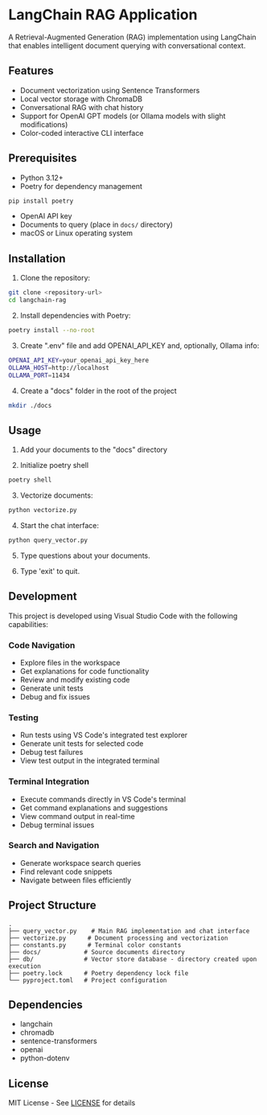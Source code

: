 
# LangChain RAG Application

A Retrieval-Augmented Generation (RAG) implementation using LangChain that enables intelligent document querying with conversational context.

## Features
- Document vectorization using Sentence Transformers
- Local vector storage with ChromaDB 
- Conversational RAG with chat history
- Support for OpenAI GPT models (or Ollama models with slight modifications)
- Color-coded interactive CLI interface

## Prerequisites
- Python 3.12+
- Poetry for dependency management
```bash
pip install poetry
``` 
- OpenAI API key
- Documents to query (place in `docs/` directory)
- macOS or Linux operating system

## Installation

1. Clone the repository:
```bash
git clone <repository-url>
cd langchain-rag
```

2. Install dependencies with Poetry:
```bash
poetry install --no-root
```

3. Create ".env" file and add OPENAI_API_KEY and, optionally, Ollama info:
```bash
OPENAI_API_KEY=your_openai_api_key_here
OLLAMA_HOST=http://localhost
OLLAMA_PORT=11434
```
4. Create a "docs" folder in the root of the project
```bash
mkdir ./docs
```
## Usage

1. Add your documents to the "docs" directory

2. Initialize poetry shell
```bash
poetry shell
```

3. Vectorize documents:
```bash
python vectorize.py
```

4. Start the chat interface:
```bash
python query_vector.py
```

5. Type questions about your documents. 

6. Type 'exit' to quit.

## Development

This project is developed using Visual Studio Code with the following capabilities:

### Code Navigation
- Explore files in the workspace
- Get explanations for code functionality
- Review and modify existing code
- Generate unit tests
- Debug and fix issues

### Testing
- Run tests using VS Code's integrated test explorer
- Generate unit tests for selected code
- Debug test failures
- View test output in the integrated terminal

### Terminal Integration
- Execute commands directly in VS Code's terminal
- Get command explanations and suggestions
- View command output in real-time
- Debug terminal issues

### Search and Navigation
- Generate workspace search queries
- Find relevant code snippets
- Navigate between files efficiently

## Project Structure

```
.
├── query_vector.py    # Main RAG implementation and chat interface
├── vectorize.py      # Document processing and vectorization
├── constants.py      # Terminal color constants
├── docs/            # Source documents directory
├── db/              # Vector store database - directory created upon execution
├── poetry.lock      # Poetry dependency lock file
└── pyproject.toml   # Project configuration
```

## Dependencies
- langchain
- chromadb
- sentence-transformers
- openai
- python-dotenv

## License
MIT License - See [LICENSE](LICENSE) for details
```
